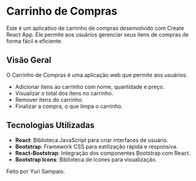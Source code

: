 # Carrinho de Compras

Este é um aplicativo de carrinho de compras desenvolvido com Create React App. Ele permite aos usuários gerenciar seus itens de compras de forma fácil e eficiente.

## Visão Geral

O Carrinho de Compras é uma aplicação web que permite aos usuários:
- Adicionar itens ao carrinho com nome, quantidade e preço.
- Visualizar o total dos itens no carrinho.
- Remover itens do carrinho.
- Finalizar a compra, o que limpa o carrinho.

## Tecnologias Utilizadas

- **React**: Biblioteca JavaScript para criar interfaces de usuário.
- **Bootstrap**: Framework CSS para estilização rápida e responsiva.
- **React-Bootstrap**: Integração dos componentes Bootstrap com React.
- **Bootstrap Icons**: Biblioteca de ícones para visualização.

Feito por Yuri Sampaio.
